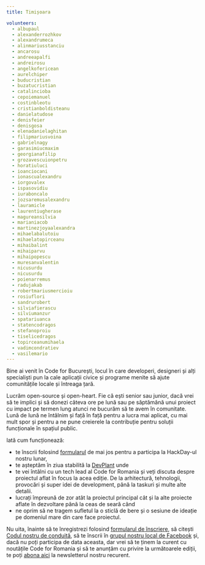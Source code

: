 ```yaml
---
title: Timișoara

volunteers:
  - albupaul
  - alexanderrozhkov
  - alexandrumeca
  - alinmariusstanciu
  - ancarosu
  - andreeapalfi
  - andreirosu
  - angelkofericean
  - aurelchiper
  - buducristian
  - buzatucristian
  - catalincioba
  - cepoiemanuel
  - costinbleotu
  - cristianboldisteanu
  - danielatudose
  - denisfeier
  - denisgosa
  - elenadanielaghitan
  - filipmariusvoina
  - gabrielnagy
  - garasimiucmaxim
  - georgianafilip
  - grozavescuionpetru
  - horatiuluci
  - ioanciocani
  - ionascualexandru
  - iorgovalex
  - ispasovidiu
  - iuraboncalo
  - jozsaremusalexandru
  - lauramicle
  - laurentiugherase
  - magureansilvia
  - marianiacob
  - martinezjoyaalexandra
  - mihaelabalutoiu
  - mihaelatopirceanu
  - mihaibalint
  - mihaiparvu
  - mihaipopescu
  - muresanvalentin
  - nicusurdu
  - nicusurdu
  - poienarremus
  - radujakab
  - robertmariusmercioiu
  - rosiuflori
  - sandrurobert
  - silviafierascu
  - silviumanzur
  - spatariuanca
  - statencodragos
  - stefanoproiu
  - tiselicedragos
  - topirceanumihaela
  - vadimcondratiev
  - vasilemario
---
```


Bine ai venit în Code for București, locul în care developeri, designeri și alți specialiști pun la cale aplicații civice și programe menite să ajute comunitățile locale și întreaga țară.

Lucrăm open-source și open-heart. Fie că ești senior sau junior, dacă vrei să te implici și să donezi câteva ore pe lună sau pe săptămână unui proiect cu impact pe termen lung atunci ne bucurăm să te avem în comunitate. Lună de lună ne întâlnim și față în față pentru a lucra mai aplicat, cu mai mult spor și pentru a ne pune creierele la contribuție pentru soluții funcționale în spațiul public. 

Iată cum funcționează: 

* te înscrii folosind [formularul](https://tfsg.code4.ro/ro/hackday/) de mai jos pentru a participa la HackDay-ul nostru lunar, 
* te așteptăm în ziua stabilită la [DevPlant](https://g.page/devplant?share) unde
* te vei întâlni cu un tech lead al Code for Romania și veți discuta despre proiectul aflat în focus la acea ediție. De la arhitectură, tehnologii, provocări și super idei de development, până la taskuri și multe alte detalii. 
* lucrați împreună de zor atât la proiectul principal cât și la alte proiecte aflate în dezvoltare până la ceas de seară când 
* ne oprim să ne tragem sufletul la o sticlă de bere și o sesiune de ideație pe domeniul mare din care face proiectul. 

Nu uita, înainte să te înregistrezi folosind [formularul de înscriere](https://tfsg.code4.ro/ro/hackday/), să citești [Codul nostru de conduită](https://code4.ro/ro/codul-de-conduita/), să te înscrii în [grupul nostru local de Facebook](https://www.facebook.com/pg/code4romania/groups/?ref=page_internal) și, dacă nu poți participa de data aceasta, dar vrei să te ținem la curent cu noutățile Code for Romania și să te anunțăm cu privire la următoarele ediții, te poți [abona aici](https://code4.us13.list-manage.com/subscribe?u=1bcbbbff5fbab7429738442f5&id=cb38ce1e2a) la newsletterul nostru recurent. 

